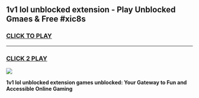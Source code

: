 
## 1v1 lol unblocked extension - Play Unblocked Gmaes & Free #xic8s
<h3>
<a href="https://news.freeplayer.one?title=1v1_lol_unblocked_extension&ref=03M">CLICK TO PLAY</a></h3>
<hr>

<h3>
<a href="https://news.freeplayer.one?title=1v1_lol_unblocked_extension&ref=03M">CLICK 2 PLAY</a>
  
</h3>

<a href="https://news.freeplayer.one?title=1v1_lol_unblocked_extension&ref=03M"><img src="https://clearcache.store/games.png"></a>


**1v1 lol unblocked extension games unblocked: Your Gateway to Fun and Accessible Online Gaming**
